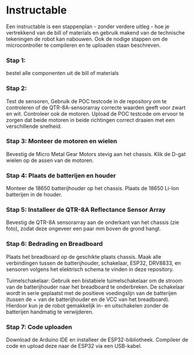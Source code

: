 # Instructable

Een instructable is een stappenplan - zonder verdere uitleg - hoe je vertrekkend van de bill of materials en gebruik makend van de technische tekeningen de robot kan nabouwen. Ook de nodige stappen om de microcontroller te compileren en te uploaden staan beschreven.  

### Stap 1:
bestel alle componenten uit de bill of materials 

### Stap 2:
Test de sensoren, Gebruik de POC testcode in de repository om te controleren of de QTR-8A-sensorarray correcte waarden geeft voor zwart en wit. Controleer ook de motoren. Upload de  POC testcode om ervoor te zorgen dat beide motoren in beide richtingen correct draaien met een verschillende snelheid.

### Stap 3: Monteer de motoren en wielen
Bevestig de Micro Metal Gear Motors stevig aan het chassis.
Klik de D-gat wielen op de assen van de motoren.

### Stap 4: Plaats de batterijen en houder
Monteer de 18650 batterijhouder op het chassis.
Plaats de 18650 Li-Ion batterijen in de houder.

### Stap 5: Installeer de QTR-8A Reflectance Sensor Array
Bevestig de QTR-8A sensorarray aan de onderkant van het chassis (zie foto), zodat deze ongeveer een paar mm boven de grond hangt.

### Stap 6: Bedrading en Breadboard
Plaats het breadboard op de geschikte plaats chassis. Maak alle verbindingen tussen de batterijhouder, schakelaar, ESP32, DRV8833, en sensoren volgens het elektrisch schema te vinden in deze repository.

Tuimelschakelaar: Gebruik een bistabiele tuimelschakelaar om de stroom van de batterijhouder naar het breadboard te onderbreken. De schakelaar wordt in serie geplaatst met de positieve voedingslijn van de batterijen (tussen de + van de batterijhouder en de VCC van het breadboard). Hierdoor kun je de robot gemakkelijk in- en uitschakelen zonder de batterijen handmatig te verwijderen.

### Stap 7: Code uploaden
Download de Arduino IDE en installeer de ESP32-bibliotheek.
Compileer de code en upload deze naar de ESP32 via een USB-kabel.
